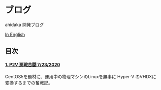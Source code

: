 # ブログ
ahidaka 開発ブログ

[In English](README.md)

## 目次

#### [1. P2V 悪戦苦闘 7/23/2020](Hard_fighting_of_P2V.md)
CentOS5を題材に、運用中の物理マシンのLinuxを無事に Hyper-V のVHDXに変換するまでの奮戦記。
